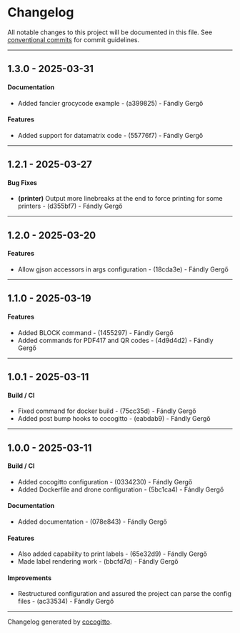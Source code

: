 # Changelog
All notable changes to this project will be documented in this file. See [conventional commits](https://www.conventionalcommits.org/) for commit guidelines.

- - -
## 1.3.0 - 2025-03-31
#### Documentation
- Added fancier grocycode example - (a399825) - Fándly Gergő
#### Features
- Added support for datamatrix code - (55776f7) - Fándly Gergő

- - -

## 1.2.1 - 2025-03-27
#### Bug Fixes
- **(printer)** Output more linebreaks at the end to force printing for some printers - (d355bf7) - Fándly Gergő

- - -

## 1.2.0 - 2025-03-20
#### Features
- Allow gjson accessors in args configuration - (18cda3e) - Fándly Gergő

- - -

## 1.1.0 - 2025-03-19
#### Features
- Added BLOCK command - (1455297) - Fándly Gergő
- Added commands for PDF417 and QR codes - (4d9d4d2) - Fándly Gergő

- - -

## 1.0.1 - 2025-03-11
#### Build / CI
- Fixed command for docker build - (75cc35d) - Fándly Gergő
- Added post bump hooks to cocogitto - (eabdab9) - Fándly Gergő

- - -

## 1.0.0 - 2025-03-11
#### Build / CI
- Added cocogitto configuration - (0334230) - Fándly Gergő
- Added Dockerfile and drone configuration - (5bc1ca4) - Fándly Gergő
#### Documentation
- Added documentation - (078e843) - Fándly Gergő
#### Features
- Also added capability to print labels - (65e32d9) - Fándly Gergő
- Made label rendering work - (bbcfd7d) - Fándly Gergő
#### Improvements
- Restructured configuration and assured the project can parse the config files - (ac33534) - Fándly Gergő

- - -

Changelog generated by [cocogitto](https://github.com/cocogitto/cocogitto).